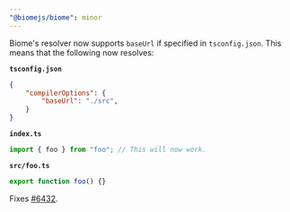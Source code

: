 ```yaml
---
"@biomejs/biome": minor
---
```


Biome's resolver now supports `baseUrl` if specified in `tsconfig.json`. This
means that the following now resolves:

**`tsconfig.json`**
```json
{
    "compilerOptions": {
        "baseUrl": "./src",
    }
}
```

**`index.ts`**
```ts
import { foo } from "foo"; // This will now work.
```

**`src/foo.ts`**
```ts
export function foo() {}
```

Fixes [#6432](https://github.com/biomejs/biome/issues/6432).
